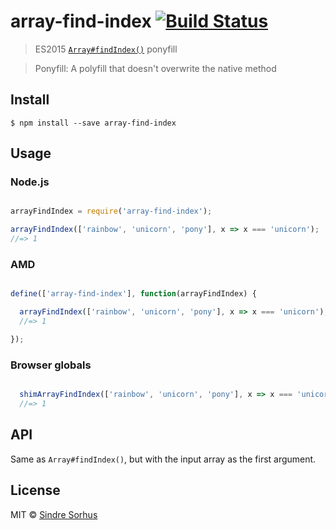 # array-find-index [![Build Status](https://travis-ci.org/sindresorhus/array-find-index.svg?branch=master)](https://travis-ci.org/sindresorhus/array-find-index)

> ES2015 [`Array#findIndex()`](https://developer.mozilla.org/en-US/docs/Web/JavaScript/Reference/Global_Objects/Array/findIndex) ponyfill

> Ponyfill: A polyfill that doesn't overwrite the native method


## Install

```
$ npm install --save array-find-index
```


## Usage

### Node.js
```js

arrayFindIndex = require('array-find-index');

arrayFindIndex(['rainbow', 'unicorn', 'pony'], x => x === 'unicorn');
//=> 1

```

### AMD
```js

define(['array-find-index'], function(arrayFindIndex) {

  arrayFindIndex(['rainbow', 'unicorn', 'pony'], x => x === 'unicorn');
  //=> 1

});

```

### Browser globals
```js

  shimArrayFindIndex(['rainbow', 'unicorn', 'pony'], x => x === 'unicorn');
  //=> 1

```


## API

Same as `Array#findIndex()`, but with the input array as the first argument.


## License

MIT © [Sindre Sorhus](http://sindresorhus.com)
